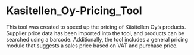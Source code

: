 # Kasitellen_Oy-Pricing_Tool
This tool was created to speed up the pricing of Käsitellen Oy’s products. Supplier price data has been imported into the tool, and products can be searched using a barcode. Additionally, the tool includes a general pricing module that suggests a sales price based on VAT and purchase price.
